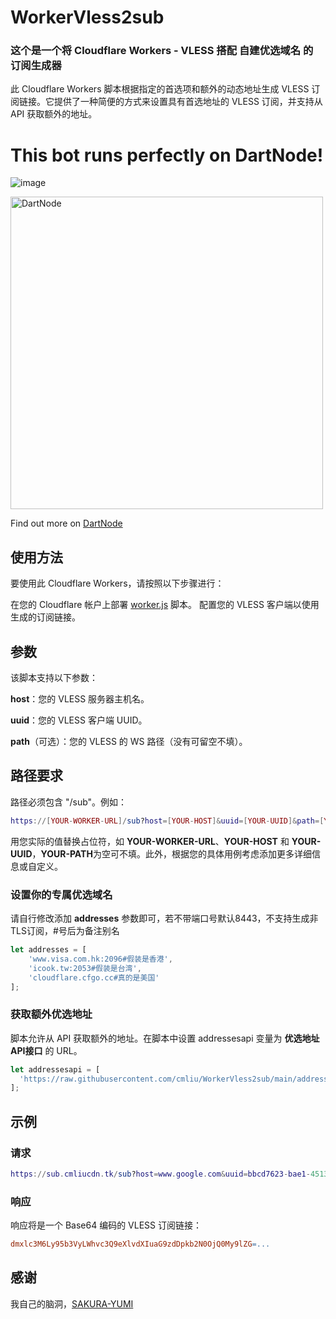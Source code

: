 # WorkerVless2sub
### 这个是一个将 Cloudflare Workers - VLESS 搭配 自建优选域名 的 订阅生成器
此 Cloudflare Workers 脚本根据指定的首选项和额外的动态地址生成 VLESS 订阅链接。它提供了一种简便的方式来设置具有首选地址的 VLESS 订阅，并支持从 API 获取额外的地址。

# This bot runs perfectly on DartNode!

![image](https://github.com/cmliu/WorkerVless2sub/assets/24787744/b4eac86c-011b-48bc-b490-b2820622e4a0)

<a href="https://dartnode.com/?via=benny"><img src="assets/dartnode.png" width="500px"  alt="DartNode"/></a>

Find out more on [DartNode](https://dartnode.com/?via=benny)

## 使用方法
要使用此 Cloudflare Workers，请按照以下步骤进行：

在您的 Cloudflare 帐户上部署 [worker.js](https://github.com/cmliu/WorkerVless2sub/blob/main/worker.js) 脚本。
配置您的 VLESS 客户端以使用生成的订阅链接。

## 参数
该脚本支持以下参数：

**host**：您的 VLESS 服务器主机名。

**uuid**：您的 VLESS 客户端 UUID。

**path**（可选）：您的 VLESS 的 WS 路径（没有可留空不填）。

## 路径要求
路径必须包含 "/sub"。例如：

```lua
https://[YOUR-WORKER-URL]/sub?host=[YOUR-HOST]&uuid=[YOUR-UUID]&path=[YOUR-PATH]
```
用您实际的值替换占位符，如 **YOUR-WORKER-URL**、**YOUR-HOST** 和 **YOUR-UUID**，**YOUR-PATH**为空可不填。此外，根据您的具体用例考虑添加更多详细信息或自定义。

### 设置你的专属优选域名
请自行修改添加 **addresses** 参数即可，若不带端口号默认8443，不支持生成非TLS订阅，#号后为备注别名
```js
let addresses = [
	'www.visa.com.hk:2096#假装是香港',
	'icook.tw:2053#假装是台湾',
	'cloudflare.cfgo.cc#真的是美国'
];
```

### 获取额外优选地址
脚本允许从 API 获取额外的地址。在脚本中设置 addressesapi 变量为 **优选地址API接口** 的 URL。
```js
let addressesapi = [
  'https://raw.githubusercontent.com/cmliu/WorkerVless2sub/main/addressesapi.txt' //该接口只是示例，并不进行维护。可参考内容格式 自行搭建。
];
```

## 示例
### 请求
```lua
https://sub.cmliucdn.tk/sub?host=www.google.com&uuid=bbcd7623-bae1-4513-b177-f17f9c244327&path=ws
```

### 响应
响应将是一个 Base64 编码的 VLESS 订阅链接：

```makefile
dmxlc3M6Ly95b3VyLWhvc3Q9eXlvdXIuaG9zdDpkb2N0OjQ0My9lZG=...
```

## 感谢
我自己的脑洞，[SAKURA-YUMI](https://github.com/SAKURA-YUMI)


